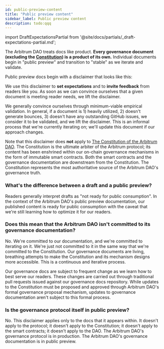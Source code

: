```yaml
---
id: public-preview-content
title: "Public preview content"
sidebar_label: Public preview content
description: todo:qqq
---
```


import DraftExpectationsPartial from '@site/docs/partials/_draft-expectations-partial.md'; 

The Arbitrum DAO treats docs like product. **Every governance document (excluding the [Constitution](../architecture/dao-constitution)) is a product of its own.** Individual documents begin in "public preview" and transition to "stable" as we iterate and validate. 

Public preview docs begin with a disclaimer that looks like this:

<DraftExpectationsPartial />

We use this disclaimer to **set expectations** and to **invite feedback** from readers like you. As soon as we can convince ourselves that a given document is meeting reader needs, we lift the disclaimer.

We generally convince ourselves through minimum-viable empirical validation. In general, if a document is 1) heavily utilized, 2) doesn't generate bounces, 3) doesn't have any outstanding GitHub issues, we consider it to be validated, and we lift the disclaimer. This is an informal process that we're currently iterating on; we'll update this document if our approach changes.

Note that this disclaimer does **not** apply to [The Constitution of the Arbitrum DAO](../architecture/arbitrum-dao-constitution.md). The Constitution is the ultimate arbiter of the Arbitrum protocol; its content has been enshrined within our on-chain governance mechanisms in the form of immutable smart contracts. Both the smart contracts and the governance documentation are downstream from the Constitution. The Constitution represents the most authoritative source of the Arbitrum DAO's governance truth.

### What's the difference between a draft and a public preview?

Readers generally interpret drafts as "not ready for public consumption". In the context of the Arbitrum DAO's public preview documentation, our published content is ready for public consumption with the caveat that we're still learning how to optimize it for our readers.


### Does this mean that the Arbitrum DAO isn't committed to its governance documentation?

No. We're committed to our documentation, and we're committed to iterating on it. We're just not committed to it in the same way that we're committed to the Constitution. Our governance documents are living, breathing attempts to make the Constitution and its mechanism designs more accessible. This is a continuous and iterative process. 

Our governance docs are subject to frequent change as we learn how to best serve our readers. These changes are carried out through traditional pull requests issued against our governance docs repository. While updates to the Constitution must be proposed and approved through Arbitrum DAO's formal governance proposal mechanism, updates to governance documentation aren't subject to this formal process.


### Is the governance protocol itself in public preview?

No. This disclaimer applies only to the docs that it appears within. It doesn't apply to the protocol; it doesn't apply to the Constitution; it doesn't apply to the smart contracts; it doesn't apply to the DAO. The Arbitrum DAO's governance protocol is in production. The Arbitrum DAO's governance documentation is in public preview.